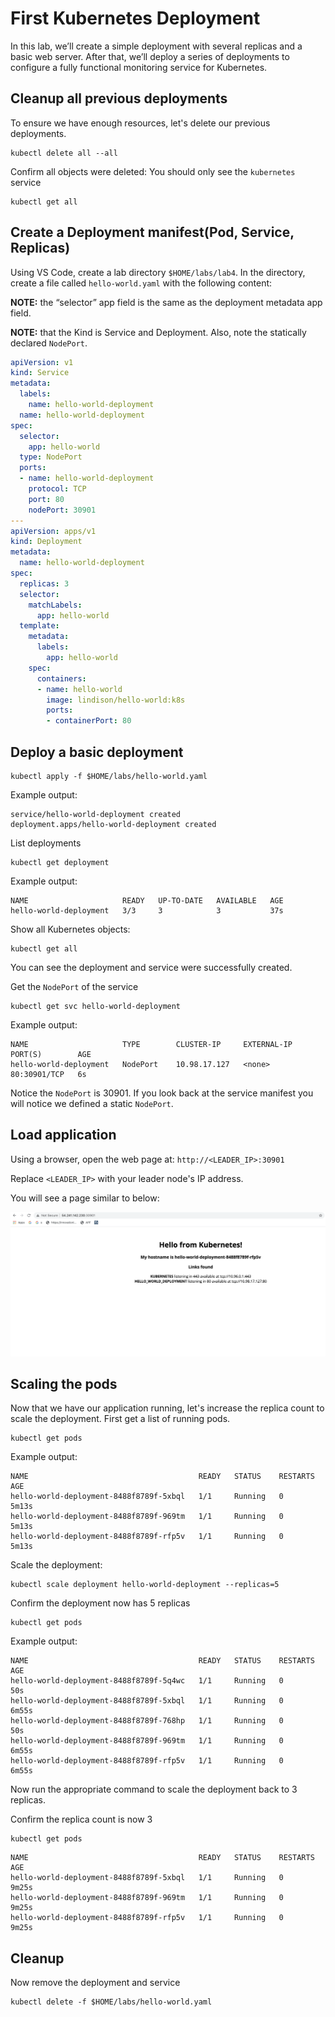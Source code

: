 # First Kubernetes Deployment
In this lab, we’ll create a simple deployment with several replicas and a basic web server. After that, we’ll deploy a series of deployments to configure a fully functional monitoring service for Kubernetes.

## Cleanup all previous deployments
To ensure we have enough resources, let's delete our previous deployments.
```
kubectl delete all --all
```

Confirm all objects were deleted: 
You should only see the `kubernetes` service
```
kubectl get all
```


## Create a Deployment manifest(Pod, Service, Replicas) 
Using VS Code, create a lab directory `$HOME/labs/lab4`. In the directory, create a file called `hello-world.yaml` with the following content: 

**NOTE:** the “selector” app field is the same as the deployment metadata app field.

**NOTE:** that the Kind is Service and Deployment. Also, note the statically declared `NodePort`.

```yaml
apiVersion: v1
kind: Service
metadata:
  labels:
    name: hello-world-deployment
  name: hello-world-deployment
spec:
  selector:
    app: hello-world
  type: NodePort
  ports:
  - name: hello-world-deployment
    protocol: TCP
    port: 80
    nodePort: 30901
---
apiVersion: apps/v1
kind: Deployment
metadata:
  name: hello-world-deployment
spec:
  replicas: 3
  selector:
    matchLabels:
      app: hello-world
  template:
    metadata:
      labels:
        app: hello-world
    spec:
      containers:
      - name: hello-world
        image: lindison/hello-world:k8s
        ports:
        - containerPort: 80
```

## Deploy a basic deployment 
```
kubectl apply -f $HOME/labs/hello-world.yaml
```

Example output: 
```
service/hello-world-deployment created
deployment.apps/hello-world-deployment created
```

List deployments
```
kubectl get deployment
```

Example output: 
```
NAME                     READY   UP-TO-DATE   AVAILABLE   AGE
hello-world-deployment   3/3     3            3           37s
```

Show all Kubernetes objects: 
```
kubectl get all 
```

You can see the deployment and service were successfully created. 

Get the `NodePort` of the service 
```
kubectl get svc hello-world-deployment
```

Example output: 
```
NAME                     TYPE        CLUSTER-IP     EXTERNAL-IP   PORT(S)        AGE
hello-world-deployment   NodePort    10.98.17.127   <none>        80:30901/TCP   6s
```

Notice the `NodePort` is 30901. If you look back at the service manifest you will notice we defined a static `NodePort`. 

## Load application 
Using a browser, open the web page at: `http://<LEADER_IP>:30901`

Replace `<LEADER_IP>` with your leader node's IP address.

You will see a page similar to below: 

![](index/DF2608A9-8F6C-4EDB-9122-F1A375696A6F.png)

## Scaling the pods 
Now that we have our application running, let's increase the replica count to scale the deployment. First get a list of running pods.
```
kubectl get pods 
```

Example output: 
```
NAME                                      READY   STATUS    RESTARTS   AGE
hello-world-deployment-8488f8789f-5xbql   1/1     Running   0          5m13s
hello-world-deployment-8488f8789f-969tm   1/1     Running   0          5m13s
hello-world-deployment-8488f8789f-rfp5v   1/1     Running   0          5m13s
```

Scale the deployment: 
```
kubectl scale deployment hello-world-deployment --replicas=5
```

Confirm the deployment now has 5 replicas 
```
kubectl get pods 
```

Example output: 
```
NAME                                      READY   STATUS    RESTARTS   AGE
hello-world-deployment-8488f8789f-5q4wc   1/1     Running   0          50s
hello-world-deployment-8488f8789f-5xbql   1/1     Running   0          6m55s
hello-world-deployment-8488f8789f-768hp   1/1     Running   0          50s
hello-world-deployment-8488f8789f-969tm   1/1     Running   0          6m55s
hello-world-deployment-8488f8789f-rfp5v   1/1     Running   0          6m55s
```

Now run the appropriate command to scale the deployment back to 3 replicas. 

Confirm the replica count is now 3 
```
kubectl get pods 
```

```
NAME                                      READY   STATUS    RESTARTS   AGE
hello-world-deployment-8488f8789f-5xbql   1/1     Running   0          9m25s
hello-world-deployment-8488f8789f-969tm   1/1     Running   0          9m25s
hello-world-deployment-8488f8789f-rfp5v   1/1     Running   0          9m25s
```

## Cleanup 
Now remove the deployment and service 
```
kubectl delete -f $HOME/labs/hello-world.yaml
```

